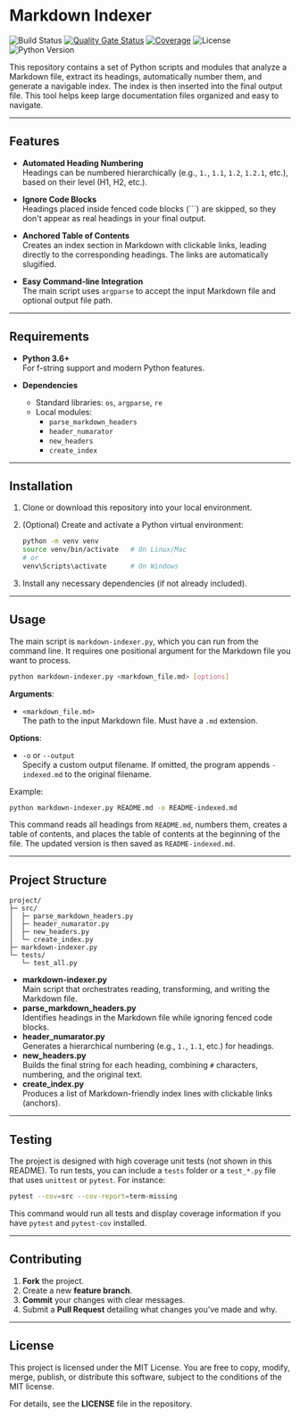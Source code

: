 # Markdown Indexer

![Build Status](https://github.com/cagatayuresin/markdown-indexer/actions/workflows/tests.yml/badge.svg) [![Quality Gate Status](https://sonarqube.cagatayuresin.com/api/project_badges/measure?project=cagatayuresin_markdown-indexer_AZSGohgaoWE6bsN4ROvT&metric=alert_status&token=sqb_c7267edf829b2231f7d6a5c515d284effba30be4)](https://sonarqube.cagatayuresin.com/dashboard?id=cagatayuresin_markdown-indexer_AZSGohgaoWE6bsN4ROvT) [![Coverage](https://sonarqube.cagatayuresin.com/api/project_badges/measure?project=cagatayuresin_markdown-indexer_AZSGohgaoWE6bsN4ROvT&metric=coverage&token=sqb_c7267edf829b2231f7d6a5c515d284effba30be4)](https://sonarqube.cagatayuresin.com/dashboard?id=cagatayuresin_markdown-indexer_AZSGohgaoWE6bsN4ROvT) ![License](https://img.shields.io/github/license/cagatayuresin/markdown-indexer.svg) ![Python Version](https://img.shields.io/badge/python-3.12.6-blue.svg)

This repository contains a set of Python scripts and modules that analyze a Markdown file, extract its headings, automatically number them, and generate a navigable index. The index is then inserted into the final output file. This tool helps keep large documentation files organized and easy to navigate.

---

## Features

- **Automated Heading Numbering**  
  Headings can be numbered hierarchically (e.g., `1.`, `1.1`, `1.2`, `1.2.1`, etc.), based on their level (H1, H2, etc.).

- **Ignore Code Blocks**  
  Headings placed inside fenced code blocks (```) are skipped, so they don't appear as real headings in your final output.

- **Anchored Table of Contents**  
  Creates an index section in Markdown with clickable links, leading directly to the corresponding headings. The links are automatically slugified.

- **Easy Command-line Integration**  
  The main script uses `argparse` to accept the input Markdown file and optional output file path.

---

## Requirements

- **Python 3.6+**  
  For f-string support and modern Python features.

- **Dependencies**  
  - Standard libraries: `os`, `argparse`, `re`
  - Local modules:
    - `parse_markdown_headers`
    - `header_numarator`
    - `new_headers`
    - `create_index`

---

## Installation

1. Clone or download this repository into your local environment.
2. (Optional) Create and activate a Python virtual environment:

   ```bash
   python -m venv venv
   source venv/bin/activate   # On Linux/Mac
   # or
   venv\Scripts\activate      # On Windows
   ```

3. Install any necessary dependencies (if not already included).

---

## Usage

The main script is `markdown-indexer.py`, which you can run from the command line. It requires one positional argument for the Markdown file you want to process.

```bash
python markdown-indexer.py <markdown_file.md> [options]
```

**Arguments**:  

- `<markdown_file.md>`  
  The path to the input Markdown file. Must have a `.md` extension.

**Options**:

- `-o` or `--output`  
  Specify a custom output filename. If omitted, the program appends `-indexed.md` to the original filename.

Example:

```bash
python markdown-indexer.py README.md -o README-indexed.md
```

This command reads all headings from `README.md`, numbers them, creates a table of contents, and places the table of contents at the beginning of the file. The updated version is then saved as `README-indexed.md`.

---

## Project Structure

```plaintext
project/
├─ src/
│  ├─ parse_markdown_headers.py
│  ├─ header_numarator.py
│  ├─ new_headers.py
│  └─ create_index.py
├─ markdown-indexer.py
└─ tests/
   └─ test_all.py
```

- **markdown-indexer.py**  
  Main script that orchestrates reading, transforming, and writing the Markdown file.
- **parse_markdown_headers.py**  
  Identifies headings in the Markdown file while ignoring fenced code blocks.
- **header_numarator.py**  
  Generates a hierarchical numbering (e.g., `1.`, `1.1`, etc.) for headings.
- **new_headers.py**  
  Builds the final string for each heading, combining `#` characters, numbering, and the original text.
- **create_index.py**  
  Produces a list of Markdown-friendly index lines with clickable links (anchors).

---

## Testing

The project is designed with high coverage unit tests (not shown in this README). To run tests, you can include a `tests` folder or a `test_*.py` file that uses `unittest` or `pytest`. For instance:

```bash
pytest --cov=src --cov-report=term-missing
```

This command would run all tests and display coverage information if you have `pytest` and `pytest-cov` installed.

---

## Contributing

1. **Fork** the project.  
2. Create a new **feature branch**.  
3. **Commit** your changes with clear messages.  
4. Submit a **Pull Request** detailing what changes you've made and why.

---

## License

This project is licensed under the MIT License. You are free to copy, modify, merge, publish, or distribute this software, subject to the conditions of the MIT license.

For details, see the **LICENSE** file in the repository.
